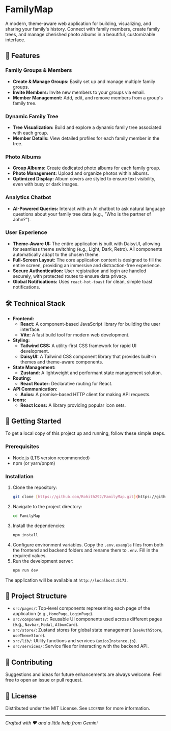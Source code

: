 # FamilyMap

A modern, theme-aware web application for building, visualizing, and sharing your family's history. Connect with family members, create family trees, and manage cherished photo albums in a beautiful, customizable interface.

## 🌟 Features

### Family Groups & Members
* **Create & Manage Groups:** Easily set up and manage multiple family groups.
* **Invite Members:** Invite new members to your groups via email.
* **Member Management:** Add, edit, and remove members from a group's family tree.

### Dynamic Family Tree
* **Tree Visualization:** Build and explore a dynamic family tree associated with each group.
* **Member Details:** View detailed profiles for each family member in the tree.

### Photo Albums
* **Group Albums:** Create dedicated photo albums for each family group.
* **Photo Management:** Upload and organize photos within albums.
* **Optimized Display:** Album covers are styled to ensure text visibility, even with busy or dark images.

### Analytics Chatbot
* **AI-Powered Queries:** Interact with an AI chatbot to ask natural language questions about your family tree data (e.g., "Who is the partner of John?").

### User Experience
* **Theme-Aware UI:** The entire application is built with DaisyUI, allowing for seamless theme switching (e.g., Light, Dark, Retro). All components automatically adapt to the chosen theme.
* **Full-Screen Layout:** The core application content is designed to fill the entire screen, providing an immersive and distraction-free experience.
* **Secure Authentication:** User registration and login are handled securely, with protected routes to ensure data privacy.
* **Global Notifications:** Uses `react-hot-toast` for clean, simple toast notifications.

## 🛠️ Technical Stack

* **Frontend:**
    * **React:** A component-based JavaScript library for building the user interface.
    * **Vite:** A fast build tool for modern web development.
* **Styling:**
    * **Tailwind CSS:** A utility-first CSS framework for rapid UI development.
    * **DaisyUI:** A Tailwind CSS component library that provides built-in themes and theme-aware components.
* **State Management:**
    * **Zustand:** A lightweight and performant state management solution.
* **Routing:**
    * **React Router:** Declarative routing for React.
* **API Communication:**
    * **Axios:** A promise-based HTTP client for making API requests.
* **Icons:**
    * **React Icons:** A library providing popular icon sets.

## 🚀 Getting Started

To get a local copy of this project up and running, follow these simple steps.

### Prerequisites
* Node.js (LTS version recommended)
* npm (or yarn/pnpm)

### Installation
1.  Clone the repository:
    ```sh
    git clone [https://github.com/Rohith292/FamilyMap.git](https://github.com/Rohith292/FamilyMap.git)
    ```
2.  Navigate to the project directory:
    ```sh
    cd FamilyMap
    ```
3.  Install the dependencies:
    ```sh
    npm install
    ```
4.  Configure environment variables. Copy the `.env.example` files from both the frontend and backend folders and rename them to `.env`. Fill in the required values.
5.  Run the development server:
    ```sh
    npm run dev
    ```
The application will be available at `http://localhost:5173`.

## 📂 Project Structure

* `src/pages/`: Top-level components representing each page of the application (e.g., `HomePage`, `LoginPage`).
* `src/components/`: Reusable UI components used across different pages (e.g., `Navbar`, `Modal`, `AlbumCard`).
* `src/store/`: Zustand stores for global state management (`useAuthStore`, `useThemeStore`).
* `src/lib/`: Utility functions and services (`axiosInstance.js`).
* `src/services/`: Service files for interacting with the backend API.

## 🤝 Contributing

Suggestions and ideas for future enhancements are always welcome. Feel free to open an issue or pull request.

## 📄 License

Distributed under the MIT License. See `LICENSE` for more information.

---
_Crafted with ❤️ and a little help from Gemini_
